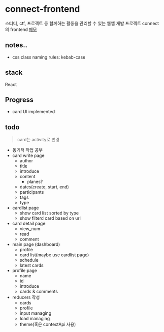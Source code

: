 # connect-frontend

스터디, ctf, 프로젝트 등 함께하는 활동을 관리할 수 있는 웹앱 개발 프로젝트 connect의 frontend
[메모](./zmemo/Notes.md)

## notes..

- css class naming rules: kebab-case

## stack

React

## Progress

- card UI implemented

## todo

> card는 activity로 변경

- 동기적 작업 공부
- card write page
  - author
  - title
  - introduce
  - content
    - planes?
  - dates(create, start, end)
  - participants
  - tags
  - type
- cardlist page
  - show card list sorted by type
  - show filterd card based on url
- card detail page
  - view_num
  - read
  - comment
- main page (dashboard)
  - profile
  - card list(maybe use cardlist page)
  - schedule
  - latest cards
- profile page
  - name
  - id
  - introduce
  - cards & comments
- reducers 작성
  - cards
  - profile
  - input managing
  - load managing
  - theme(혹은 contextApi 사용)
